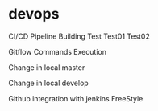 # devops
CI/CD Pipeline Building
Test
Test01
Test02

Gitflow Commands Execution

Change in local master

Change in local develop

Github integration with jenkins FreeStyle
